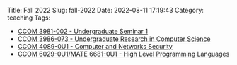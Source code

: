 Title: Fall 2022
Slug: fall-2022
Date: 2022-08-11 17:19:43
Category: teaching
Tags: 

* [CCOM 3981-002 - Undergraduate Seminar 1]({filename}/pages/teaching/seminar1-2022.md)
* [CCOM 3986-073 - Undergraduate Research in Computer Science]({filename}/pages/teaching/research-F2022.md)
* [CCOM 4089-0U1 - Computer and Networks Security]({filename}/pages/teaching/cyber2-2022.md)
* [CCOM 6029-0U1/MATE 6681-0U1 - High Level Programming Languages]({filename}/pages/teaching/grad-plang-f2022.md)
